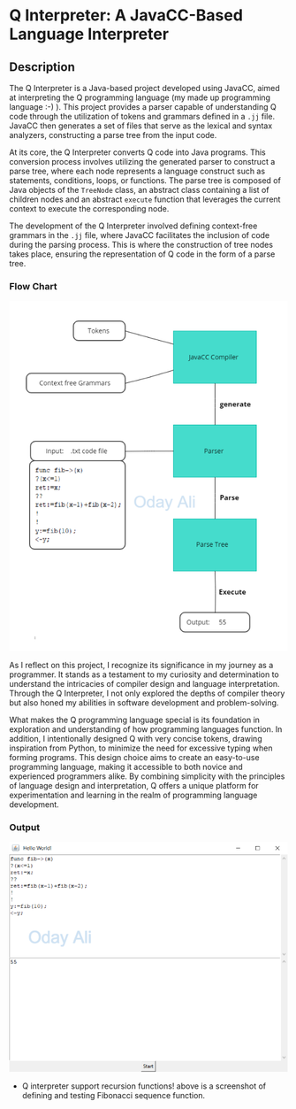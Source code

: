 # Q Interpreter: A JavaCC-Based Language Interpreter

## Description

The Q Interpreter is a Java-based project developed using JavaCC, aimed at interpreting the Q programming language (my made up programming language :-) ). This project provides a parser capable of understanding Q code through the utilization of tokens and grammars defined in a `.jj` file. JavaCC then generates a set of files that serve as the lexical and syntax analyzers, constructing a parse tree from the input code.

At its core, the Q Interpreter converts Q code into Java programs. This conversion process involves utilizing the generated parser to construct a parse tree, where each node represents a language construct such as statements, conditions, loops, or functions. The parse tree is composed of Java objects of the `TreeNode` class, an abstract class containing a list of children nodes and an abstract `execute` function that leverages the current context to execute the corresponding node.

The development of the Q Interpreter involved defining context-free grammars in the `.jj` file, where JavaCC facilitates the inclusion of code during the parsing process. This is where the construction of tree nodes takes place, ensuring the representation of Q code in the form of a parse tree.

### Flow Chart
![Flow Chart](images/chart.png)

As I reflect on this project, I recognize its significance in my journey as a programmer. It stands as a testament to my curiosity and determination to understand the intricacies of compiler design and language interpretation. Through the Q Interpreter, I not only explored the depths of compiler theory but also honed my abilities in software development and problem-solving.

What makes the Q programming language special is its foundation in exploration and understanding of how programming languages function. In addition, I intentionally designed Q with very concise tokens, drawing inspiration from Python, to minimize the need for excessive typing when forming programs. This design choice aims to create an easy-to-use programming language, making it accessible to both novice and experienced programmers alike. By combining simplicity with the principles of language design and interpretation, Q offers a unique platform for experimentation and learning in the realm of programming language development.

### Output
![Output](images/output.png)
- Q interpreter support recursion functions! above is a screenshot of defining and testing Fibonacci sequence function.
